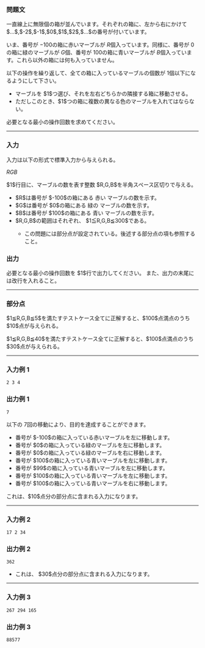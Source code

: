 
<div>

<div>

### **問題文**

<section>
一直線上に無限個の箱が並んでいます。それぞれの箱に、左から右にかけて $...$,$-2$,$-1$,$0$,$1$,$2$,$...$の番号が付いています。

いま、番号が $-100$の箱に赤いマーブルが $R$個入っています。同様に、番号が $0$の箱に緑のマーブルが $G$個、番号が $100$の箱に青いマーブルが $B$個入っています。これら以外の箱には何も入っていません。

以下の操作を繰り返して、全ての箱に入っているマーブルの個数が $1$個以下になるようにして下さい。


<ul>

<li>
マーブルを $1$つ選び、それを左右どちらかの隣接する箱に移動させる。
</li>

<li>
ただしこのとき、$1$つの箱に複数の異なる色のマーブルを入れてはならない。
</li>

</ul>
必要となる最小の操作回数を求めてください。


</section>

</div>

---

<div>

### **入力**

<section>
入力は以下の形式で標準入力から与えられる。

<div>

$R$$G$$B$
</div>
$1$行目に、マーブルの数を表す整数 $R,G,B$を半角スペース区切りで与える。
        
<ul>

<li>
$R$は番号が $-100$の箱にある
<span>
赤い
</span>
マーブルの数を示す。
</li>

<li>
$G$は番号が $0$の箱にある
<span>
緑の
</span>
マーブルの数を示す。
</li>

<li>
$B$は番号が $100$の箱にある
<span>
青い
</span>
マーブルの数を示す。
</li>

<li>
$R,G,B$の範囲はそれぞれ、 $1≦R,G,B≦300$である。
</li>

<ul>

<li>
この問題には部分点が設定されている。後述する部分点の項も参照すること。
</li>

</ul>

</ul>

</section>

</div>

<div>

### **出力**

<section>
必要となる最小の操作回数を $1$行で出力してください。


<span>
また、出力の末尾には改行を入れること。
		
</span>

</section>

</div>

---

<div>

### **部分点**

<section>

<p>
$1≦R,G,B≦5$を満たすテストケース全てに正解すると、$100$点満点のうち $10$点が与えられる。
</p>

<p>
$1≦R,G,B≦40$を満たすテストケース全てに正解すると、$100$点満点のうち $30$点が与えられる。
</p>

</section>

</div>

---

<div>

### **入力例 1**

<section>

```
2 3 4
```

</section>

</div>

<div>

### **出力例 1**

<section>

```
7
```
以下の $7$回の移動により、目的を達成することができます。
            
<ul>

<li>
番号が $-100$の箱に入っている赤いマーブルを左に移動します。
</li>

<li>
番号が $0$の箱に入っている緑のマーブルを左に移動します。
</li>

<li>
番号が $0$の箱に入っている緑のマーブルを右に移動します。
</li>

<li>
番号が $100$の箱に入っている青いマーブルを左に移動します。
</li>

<li>
番号が $99$の箱に入っている青いマーブルを左に移動します。
</li>

<li>
番号が $100$の箱に入っている青いマーブルを左に移動します。
</li>

<li>
番号が $100$の箱に入っている青いマーブルを右に移動します。
</li>

</ul>
これは、$10$点分の部分点に含まれる入力になります。
    
</section>

</div>

---

<div>

### **入力例 2**

<section>

```
17 2 34
```

</section>

</div>

<div>

### **出力例 2**

<section>

```
362
```

<ul>

<li>
これは、 $30$点分の部分点に含まれる入力になります。
</li>

</ul>

</section>

</div>

---

<div>

### **入力例 3**

<section>

```
267 294 165
```

</section>

</div>

<div>

### **出力例 3**

<section>

```
88577
```

<ul>

</ul>

</section>

</div>

</div>
